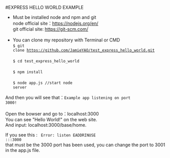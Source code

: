 #EXPRESS HELLO WORLD EXAMPLE
*  Must be installed node and npm and git<br />
  node official site：https://nodejs.org/en/ <br />
  git official site: https://git-scm.com/ <br /><br />
*  You can clone my repository with Terminal or CMD<br />
  <code>$ git clone https://github.com/JamieYAO/test_express_hello_world.git</code> <br /> <br />
  <code>$ cd test_express_hello_world</code><br /><br />
  <code>$ npm install</code><br /><br />
  <code>$ node app.js //start node server</code>

  And then you will see that：<code>Example app listening on port 3000!</code><br /><br />
  Open the bowser and go to：localhost:3000<br />
  You can see "Hello World!" on the web site.<br />
  And input: localhost:3000/base/home.<br />

  If you see this : <code> Error: listen EADDRINUSE :::3000</code><br />
  that must be the 3000 port has been used, you can change the port to 3001 in the app.js file.<br />
